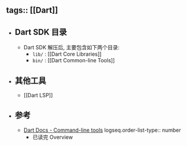tags:: [[Dart]]
---

- ## Dart SDK 目录
	- Dart SDK 解压后, 主要包含如下两个目录:
		- `lib/` : [[Dart Core Libraries]]
		- `bin/` : [[Dart Common-line Tools]]
- ## 其他工具
	- [[Dart LSP]]
- ## 参考
	- [Dart Docs - Command-line tools](https://dart.dev/tools/sdk) 
	  logseq.order-list-type:: number
		- 已读完 Overview